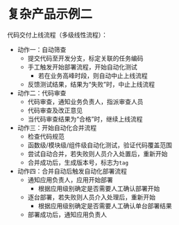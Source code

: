 # 复杂产品示例二


代码交付上线流程（多级线性流程）：
* 动作一：自动筛查
    * 提交代码至开发分支，标定关联的任务编码
    * 手工触发开始部署流程，开始自动化测试
        * 若在业务高峰时段，则自动中止上线流程
    * 反馈测试结果，结果为“失败”时，中止上线流程
* 动作二：代码审查
    * 代码审查，通知业务负责人，指派审查人员
    * 代码审查及改正意见
    * 当代码审查结果为“合格”时，继续上线流程
* 动作三：开始自动化合并流程
    * 检查代码规范
    * 函数级/模块级/组件级自动化测试，验证代码覆盖范围
    * 尝试自动合并，若失败则人员介入处置后，重新开始
    * 合并成功后，生成版本号，标志为`tag`
* 动作四：合并自动后触发自动化部署流程
    * 通知应用负责人，应用开始部署
        * 根据应用级别确定是否需要人工确认部署开始
    * 逐台部署，若失败则人员介入处理后，重新开始
        * 根据应用级别确定是否需要人工确认单台部署结果
    * 部署成功后，通知应用负责人
